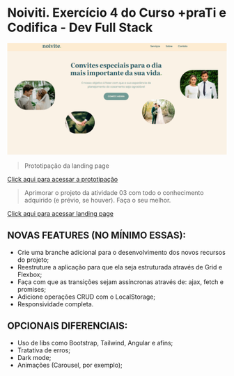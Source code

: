 # Noiviti. Exercício 4 do Curso +praTi e Codifica - Dev Full Stack

![preview](./img/presentation.png)

> Prototipação da landing page

[Click aqui para acessar a prototipação](https://www.figma.com/design/RkhK6jYITEwuxYaVUfO0ju/Landing-page-%2BpraTi?node-id=0-1&t=bHPRoMhBWKh9w9vd-1)

> Aprimorar o projeto da atividade 03 com todo o conhecimento adquirido (e prévio, se houver). Faça o seu melhor.

[Click aqui para acessar landing page](https://samilisbrito.github.io/exercicio-3-mais-pra-TI-Landing-page/)

## NOVAS FEATURES (NO MÍNIMO ESSAS):

- Crie uma branche adicional para o desenvolvimento dos novos recursos do projeto;
- Reestruture a aplicação para que ela seja estruturada através de Grid e Flexbox;
- Faça com que as transições sejam assíncronas através de: ajax, fetch e promises;
- Adicione operações CRUD com o LocalStorage;
- Responsividade completa.

## OPCIONAIS DIFERENCIAIS:
- Uso de libs como Bootstrap, Tailwind, Angular e afins;
- Tratativa de erros;
- Dark mode;
- Animações (Carousel, por exemplo);
